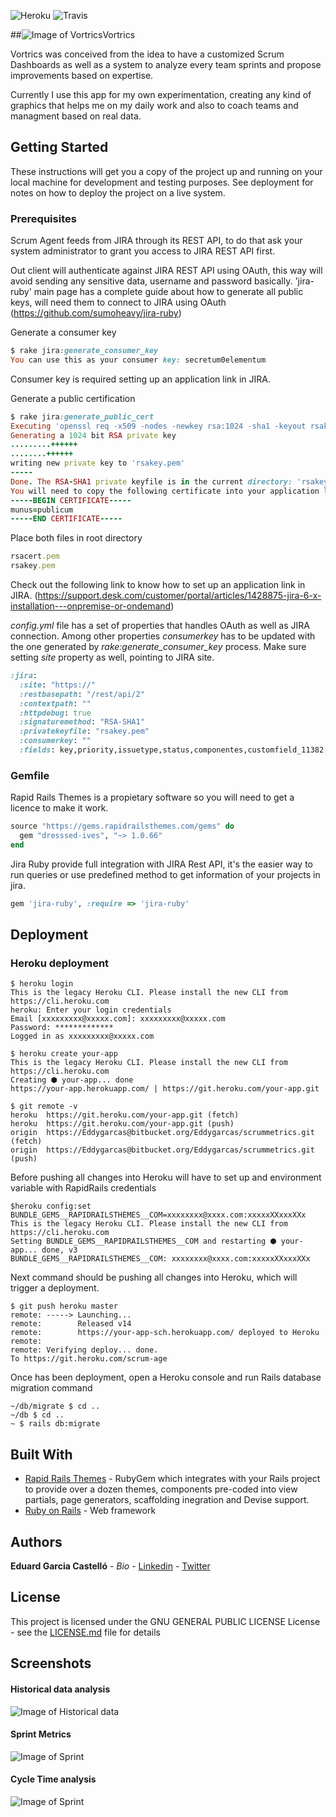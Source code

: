 ![Heroku](http://heroku-badges.herokuapp.com/?app=scrum-agent-sch&root=/)
![Travis](https://travis-ci.org/eddygarcas/AgentAgile.svg?branch=master)


##![Image of Vortrics](public/images/voardtrix_logo.png)Vortrics

Vortrics was conceived from the idea to have a customized Scrum Dashboards as well as a system to analyze every team sprints and propose improvements based on expertise.

Currently I use this app for my own experimentation, creating any kind of graphics that helps me on my daily work and also to coach teams and managment based on real data.

## Getting Started

These instructions will get you a copy of the project up and running on your local machine for development and testing purposes. See deployment for notes on how to deploy the project on a live system.

### Prerequisites

Scrum Agent feeds from JIRA through its REST API, to do that ask your system administrator to grant you access to JIRA REST API first.

Out client will authenticate against JIRA REST API using OAuth, this way will avoid sending any sensitive data, username and password basically. 'jira-ruby' main page has a complete guide about how to generate all public keys, will need them to connect to JIRA using OAuth (https://github.com/sumoheavy/jira-ruby)

Generate a consumer key
```ruby
$ rake jira:generate_consumer_key
You can use this as your consumer key: secretum0elementum
```
Consumer key is required setting up an application link in JIRA.

Generate a public certification
```ruby
$ rake jira:generate_public_cert
Executing 'openssl req -x509 -nodes -newkey rsa:1024 -sha1 -keyout rsakey.pem -out rsacert.pem'
Generating a 1024 bit RSA private key
.........++++++
........++++++
writing new private key to 'rsakey.pem'
-----
Done. The RSA-SHA1 private keyfile is in the current directory: 'rsakey.pem'.
You will need to copy the following certificate into your application link configuration in Jira:
-----BEGIN CERTIFICATE-----
munus=publicum
-----END CERTIFICATE-----
```
Place both files in root directory
```ruby
rsacert.pem
rsakey.pem
```

Check out the following link to know how to set up an application link in JIRA. (https://support.desk.com/customer/portal/articles/1428875-jira-6-x-installation---onpremise-or-ondemand)

*config.yml* file has a set of properties that handles OAuth as well as JIRA connection. Among other properties *consumerkey* has to be updated with the one generated by *rake:generate_consumer_key* process.
Make sure setting *site* property as well, pointing to JIRA site.
```ruby
:jira:
  :site: "https://"
  :restbasepath: "/rest/api/2"
  :contextpath: ""
  :httpdebug: true
  :signaturemethod: "RSA-SHA1"
  :privatekeyfile: "rsakey.pem"
  :consumerkey: ""
  :fields: key,priority,issuetype,status,componentes,customfield_11382,summary,customfield_11802,timeoriginalestimate,components,description,assignee,created,updated,resolutiondate
```
### Gemfile

Rapid Rails Themes is a propietary software so you will need to get a licence to make it work.
```ruby
source "https://gems.rapidrailsthemes.com/gems" do
  gem "dresssed-ives", "~> 1.0.66"
end
```

Jira Ruby provide full integration with JIRA Rest API, it's the easier way to run queries or use predefined method to get information of your projects in jira.
```ruby
gem 'jira-ruby', :require => 'jira-ruby'
```


## Deployment

### Heroku deployment

```console
$ heroku login
This is the legacy Heroku CLI. Please install the new CLI from https://cli.heroku.com
heroku: Enter your login credentials
Email [xxxxxxxxx@xxxxx.com]: xxxxxxxxx@xxxxx.com
Password: *************
Logged in as xxxxxxxxx@xxxxx.com

$ heroku create your-app
This is the legacy Heroku CLI. Please install the new CLI from https://cli.heroku.com
Creating ⬢ your-app... done
https://your-app.herokuapp.com/ | https://git.heroku.com/your-app.git

$ git remote -v
heroku  https://git.heroku.com/your-app.git (fetch)
heroku  https://git.heroku.com/your-app.git (push)
origin  https://Eddygarcas@bitbucket.org/Eddygarcas/scrummetrics.git (fetch)
origin  https://Eddygarcas@bitbucket.org/Eddygarcas/scrummetrics.git (push)
```

Before pushing all changes into Heroku will have to set up and environment variable with RapidRails credentials
```console
$heroku config:set BUNDLE_GEMS__RAPIDRAILSTHEMES__COM=xxxxxxxx@xxxx.com:xxxxxXXxxxXXx
This is the legacy Heroku CLI. Please install the new CLI from https://cli.heroku.com
Setting BUNDLE_GEMS__RAPIDRAILSTHEMES__COM and restarting ⬢ your-app... done, v3
BUNDLE_GEMS__RAPIDRAILSTHEMES__COM: xxxxxxxx@xxxx.com:xxxxxXXxxxXXx
```

Next command should be pushing all changes into Heroku, which will trigger a deployment.
```console
$ git push heroku master
remote: -----> Launching...
remote:        Released v14
remote:        https://your-app-sch.herokuapp.com/ deployed to Heroku
remote: 
remote: Verifying deploy... done.
To https://git.heroku.com/scrum-age
```
Once has been deployment, open a Heroku console and run Rails database migration command
```console
~/db/migrate $ cd ..
~/db $ cd ..
~ $ rails db:migrate
```

## Built With

* [Rapid Rails Themes](https://rapidrailsthemes.com/) - RubyGem which integrates with your Rails project to provide over a dozen themes, components pre-coded into view partials, page generators, scaffolding inegration and Devise support.
* [Ruby on Rails](https://rubyonrails.org/) - Web framework


## Authors

**Eduard Garcia Castelló** - *Bio* - [Linkedin](https://www.linkedin.com/in/eduard-garcia-castello/) - [Twitter](https://twitter.com/egarciacastello)

## License

This project is licensed under the GNU GENERAL PUBLIC LICENSE License - see the [LICENSE.md](LICENSE.md) file for details

## Screenshots
#### Historical data analysis
![Image of Historical data](public/images/screenshot_5.png)
#### Sprint Metrics
![Image of Sprint](public/images/screenshot_4.png)
#### Cycle Time analysis
![Image of Sprint](public/images/screenshot_3.png)

